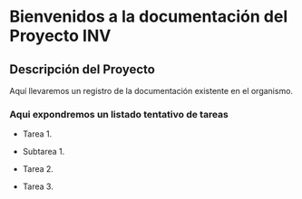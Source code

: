 <h1>Bienvenidos a la documentación del Proyecto INV</h1>

<h2>Descripción del Proyecto</h2>

<p>Aquí llevaremos un registro de la documentación existente en el organismo.</p>



<h3>Aqui expondremos un listado tentativo de tareas</h3>


- Tarea 1.
	
* Subtarea 1.
	
- Tarea 2.

- Tarea 3.
